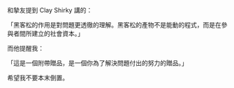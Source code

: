 和摯友提到 Clay Shirky 講的：

「黑客松的作用是對問題更透徹的理解。黑客松的產物不是能動的程式，而是在參與者間所建立的社會資本。」

而他提醒我：

「這是一個附帶贈品，是一個你為了解決問題付出的努力的贈品。」

希望我不要本末倒置。
